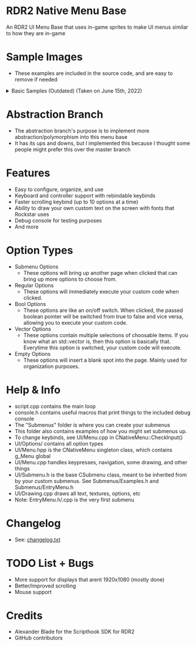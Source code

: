 # RDR2 Native Menu Base
An RDR2 UI Menu Base that uses in-game sprites to make UI menus similar to how they are in-game

# Sample Images
- These examples are included in the source code, and are easy to remove if needed
<details>
  <summary>Basic Samples (Outdated) (Taken on June 15th, 2022)</summary>
  <p>
    <img src="https://i.imgur.com/G8fB6r2.png" alt="Regular Option" height="600">
    <img src="https://i.imgur.com/ag6g1sG.png" alt="Bool Option" height="600">
    <img src="https://i.imgur.com/IEH5QkX.png" alt="Vector Option" height="600">
	<img src="https://i.imgur.com/psHtOkd.png" alt="Vector Option With Changed Value" height="600">
	<img src="https://i.imgur.com/w8A45pW.png" alt="Submenu Example" height="600">
	<img src="https://i.imgur.com/vNgMQ5x.png" alt="Another submenu" height="600">
  </p>
</details>

# Abstraction Branch
- The abstraction branch's purpose is to implement more abstraction/polymorphism into this menu base
- It has its ups and downs, but I implemented this because I thought some people might prefer this over the master branch

# Features
- Easy to configure, organize, and use
- Keyboard and controller support with rebindable keybinds
- Faster scrolling keybind (up to 10 options at a time)
- Ability to draw your own custom text on the screen with fonts that Rockstar uses
- Debug console for testing purposes
- And more

# Option Types
- Submenu Options
	- These options will bring up another page when clicked that can bring up more options to choose from.
- Regular Options
	- These options will immediately execute your custom code when clicked.
- Bool Options
	- These options are like an on/off switch. When clicked, the passed boolean pointer will be switched from true to false and vice versa, allowing you to execute your custom code.
- Vector Options
	- These options contain multiple selections of choosable items. If you know what an std::vector is, then this option is basically that. Everytime this option is switched, your custom code will execute.
- Empty Options
	- These options will insert a blank spot into the page. Mainly used for organization purposes.

# Help & Info
- script.cpp contains the main loop
- console.h contains useful macros that print things to the included debug console
- The "Submenus" folder is where you can create your submenus
- This folder also contains examples of how you might set submenus up.
- To change keybinds, see UI/Menu.cpp in CNativeMenu::CheckInput()
- UI/Options/ contains all option types
- UI/Menu.hpp is the CNativeMenu singleton class, which contains g_Menu global
- UI/Menu.cpp handles keypresses, navigation, some drawing, and other things
- UI/Submenu.h is the base CSubmenu class, meant to be inherited from by your custom submenus. See Submenus/Examples.h and Submenus/EntryMenu.h
- UI/Drawing.cpp draws all text, textures, options, etc
- Note: EntryMenu.h/.cpp is the very first submenu

# Changelog
- See: [changelog.txt](https://github.com/Halen84/RDR2-Native-Menu-Base/blob/abstraction/changelog.txt)

# TODO List + Bugs
- More support for displays that arent 1920x1080 (mostly done)
- Better/Improved scrolling
- Mouse support

# Credits
- Alexander Blade for the Scripthook SDK for RDR2
- GitHub contributors
